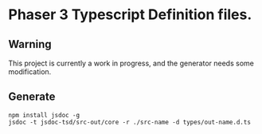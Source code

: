 # Phaser 3 Typescript Definition files.

## Warning

This project is currently a work in progress, and the generator needs some modification.

## Generate

```
npm install jsdoc -g
jsdoc -t jsdoc-tsd/src-out/core -r ./src-name -d types/out-name.d.ts
```